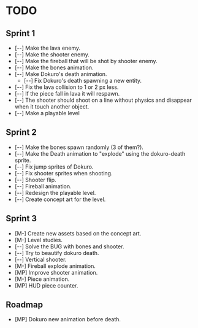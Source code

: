 TODO
====

Sprint 1
--------

* [--] Make the lava enemy.
* [--] Make the shooter enemy.
* [--] Make the fireball that will be shot by shooter enemy.
* [--] Make the bones animation.
* [--] Make Dokuro's death animation.
  * [--] Fix Dokuro's death spawning a new entity.
* [--] Fix the lava collision to 1 or 2 px less.
* [--] If the piece fall in lava it will respawn.
* [--] The shooter should shoot on a line without physics and disappear when it touch another object.
* [--] Make a playable level


Sprint 2
--------

* [--] Make the bones spawn randomly (3 of them?).
* [--] Make the Death animation to "explode" using the dokuro-death sprite.
* [--] Fix jump sprites of Dokuro.
* [--] Fix shooter sprites when shooting.
* [--] Shooter flip.
* [--] Fireball animation.
* [--] Redesign the playable level.
* [--] Create concept art for the level.


Sprint 3
--------

* [M-] Create new assets based on the concept art.
* [M-] Level studies.
* [--] Solve the BUG with bones and shooter.
* [--] Try to beautify dokuro death.
* [--] Vertical shooter.
* [M-] Fireball explode animation.
* [MP] Improve shooter animation.
* [M-] Piece animation.
* [MP] HUD piece counter.


Roadmap
-------

* [MP] Dokuro new animation before death.
